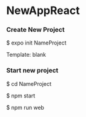 # NewAppReact

### Create New Project

$ expo init NameProject

Template: blank

### Start new project

$ cd NameProject

$ npm start

$ npm run web
